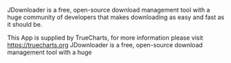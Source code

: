 JDownloader is a free, open-source download management tool with a huge community of developers that makes downloading as easy and fast as it should be.

This App is supplied by TrueCharts, for more information please visit https://truecharts.org
JDownloader is a free, open-source download management tool with a huge
